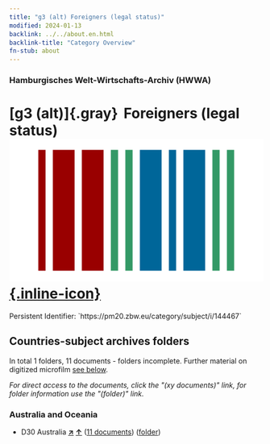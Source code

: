 ```yaml
---
title: "g3 (alt) Foreigners (legal status)"
modified: 2024-01-13
backlink: ../../about.en.html
backlink-title: "Category Overview"
fn-stub: about
---
```


### Hamburgisches Welt-Wirtschafts-Archiv (HWWA)

# [g3 (alt)]{.gray}&#8201; Foreigners (legal status) &#160; [![Wikidata](/images/Wikidata-logo.svg "Wikidata"){.inline-icon}](http://www.wikidata.org/entity/Q104699981)

<div class="hint">Persistent Identifier: `https://pm20.zbw.eu/category/subject/i/144467`</div>







## Countries-subject archives folders







In total 1 folders, 11 documents - folders incomplete. Further material on digitized microfilm [see below](#filmsections).

_For direct access to the documents, click the "(xy documents)" link, for folder information use the "(folder)" link._



### Australia and Oceania

- D30 Australia [**&nearr;**](../../../geo/i/141621/about.en.html "Australia (all folders)") [**&uarr;**](../../../geo/about.en.html#D30 "Country category system") (<a href="https://pm20.zbw.eu/iiifview/folder/sh/141621,144467" title="about: Australia : Foreigners (legal status)" target="_blank">11 documents</a>) ([folder](../../../../folder/sh/1416xx/141621/1444xx/144467/about.en.html))



<a id="filmsections" />













